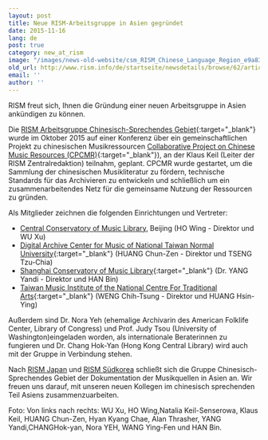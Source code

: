 ```yaml
---
layout: post
title: Neue RISM-Arbeitsgruppe in Asien gegründet
date: 2015-11-16
lang: de
post: true
category: new_at_rism
image: "/images/news-old-website/csm_RISM_Chinese_Language_Region_e9a832aea0.jpg"
old_url: http://www.rism.info/de/startseite/newsdetails/browse/62/article/64/new-rism-working-group-in-asia-founded.html
email: ''
author: ''
---
```


RISM freut sich, Ihnen die Gründung einer neuen Arbeitsgruppe in Asien ankündigen zu können.


Die [RISM Arbeitsgruppe Chinesisch-Sprechendes Gebiet](http://rism.info/?id=760){:target="_blank"} wurde im Oktober 2015 auf einer Konferenz über ein gemeinschaftlichen Projekt zu chinesischen Musikressourcen [Collaborative Project on Chinese Music Resources (CPCMR)](/events/2015/10/12/rism-conference-in-taiwan.html){:target="_blank"}), an der Klaus Keil (Leiter der RISM Zentralredaktion) teilnahm, geplant. CPCMR wurde gestartet, um die Sammlung der chinesischen Musikliteratur zu fördern, technische Standards für das Archivieren zu entwickeln und schließlich um ein zusammenarbeitendes Netz für die gemeinsame Nutzung der Ressourcen zu gründen.

Als Mitglieder zeichnen die folgenden Einrichtungen und Vertreter:

- [Central Conservatory of Music Library](http://library.ccom.edu.cn "external-link-new-window"), Beijing (HO Wing - Direktor und WU Xu)
- [Digital Archive Center for Music of National Taiwan Normal University](http://dacm.ntnu.edu.tw/){:target="_blank"} (HUANG Chun-Zen - Direktor und TSENG Tzu-Chia)
- [Shanghai Conservatory of Music Library](http://www.shumusic.edu.cn/){:target="_blank"} (Dr. YANG Yandi - Direktor und HAN Bin)
- [Taiwan Music Institute of the National Centre For Traditional Arts](http://tmi.ncfta.gov.tw/){:target="_blank"} (WENG Chih-Tsung - Direktor und HUANG Hsin-Ying)

Außerdem sind Dr. Nora Yeh (ehemalige Archivarin des American Folklife Center, Library of Congress) und Prof. Judy Tsou (University of Washington)eingeladen worden, als internationale Beraterinnen zu fungieren und Dr. Chang Hok-Yan (Hong Kong Central Library) wird auch mit der Gruppe in Verbindung stehen.


Nach [RISM Japan](/international/working-groups.html) und [RISM Südkorea](http://ewha.kor.rism.info/index.php?id=531) schließt sich die Gruppe Chinesisch-Sprechendes Gebiet der Dokumentation der Musikquellen in Asien an. Wir freuen uns darauf, mit unseren neuen Kollegen im chinesisch sprechenden Teil Asiens zusammenzuarbeiten.


Foto: Von links nach rechts: WU Xu, HO Wing,Natalia Keil-Senserowa, Klaus Keil, HUANG Chun-Zen, Hyan Kyang Chae, Alan Thrasher, YANG Yandi,CHANGHok-yan, Nora YEH, WANG Ying-Fen und HAN Bin.
